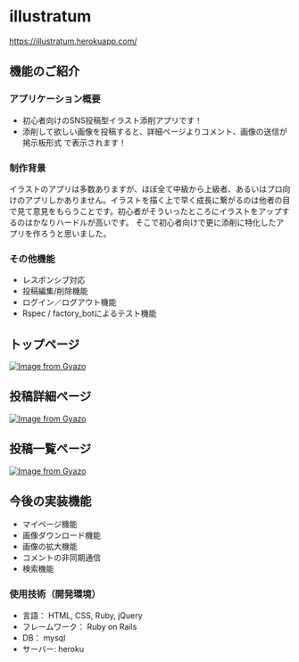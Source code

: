 # illustratum

https://illustratum.herokuapp.com/

## 機能のご紹介

### アプリケーション概要 

- 初心者向けのSNS投稿型イラスト添削アプリです！
- 添削して欲しい画像を投稿すると、詳細ページよりコメント、画像の送信が掲示板形式 で表示されます！

### 制作背景

イラストのアプリは多数ありますが、ほぼ全て中級から上級者、あるいはプロ向けのアプリしかありません。イラストを描く上で早く成長に繋がるのは他者の目で見て意見をもらうことです。初心者がそういったところにイラストをアップするのはかなりハードルが高いです。
そこで初心者向けで更に添削に特化したアプリを作ろうと思いました。

### その他機能

- レスポンシブ対応
- 投稿編集/削除機能
- ログイン／ログアウト機能
- Rspec / factory_botによるテスト機能

## トップページ

[![Image from Gyazo](https://i.gyazo.com/7d59c3ccbf6e6bd59a999c848621eba7.gif)](https://gyazo.com/7d59c3ccbf6e6bd59a999c848621eba7)

## 投稿詳細ページ

[![Image from Gyazo](https://i.gyazo.com/808212e76a65c4f25aaa52141aac0e80.gif)](https://gyazo.com/808212e76a65c4f25aaa52141aac0e80)

## 投稿一覧ページ

[![Image from Gyazo](https://i.gyazo.com/433c44628a8186aadd5d822317e738d3.gif)](https://gyazo.com/433c44628a8186aadd5d822317e738d3)

## 今後の実装機能

- マイページ機能
- 画像ダウンロード機能
- 画像の拡大機能
- コメントの非同期通信
- 検索機能

### 使用技術（開発環境）

- 言語： HTML, CSS, Ruby, jQuery
- フレームワーク： Ruby on Rails
- DB： mysql
- サーバー: heroku




